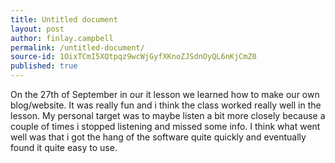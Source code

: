 ```yaml
---
title: Untitled document
layout: post
author: finlay.campbell
permalink: /untitled-document/
source-id: 1OixTCmI5XQtpqz9wcWjGyfXKnoZJSdnOyQL6nKjCmZ0
published: true
---
```

On the 27th of September in our it lesson we learned how to make our own blog/website. It was really fun and i think the class worked really well in the lesson. My personal target was to maybe listen a bit more closely because a couple of times i stopped listening and missed some info. I think what went well was that i got the hang of the software quite quickly and eventually found it quite easy to use.

